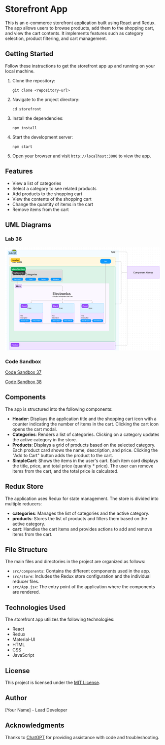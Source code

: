 # Storefront App

This is an e-commerce storefront application built using React and Redux. The app allows users to browse products, add them to the shopping cart, and view the cart contents. It implements features such as category selection, product filtering, and cart management.

## Getting Started

Follow these instructions to get the storefront app up and running on your local machine.

1. Clone the repository:

   ```shell
   git clone <repository-url>
   ```

2. Navigate to the project directory:

   ```shell
   cd storefront
   ```

3. Install the dependencies:

   ```shell
   npm install
   ```

4. Start the development server:

   ```shell
   npm start
   ```

5. Open your browser and visit `http://localhost:3000` to view the app.

## Features

- View a list of categories
- Select a category to see related products
- Add products to the shopping cart
- View the contents of the shopping cart
- Change the quantity of items in the cart
- Remove items from the cart

## UML Diagrams

### Lab 36
![Lab 31](assets/lab36.png)

### Code Sandbox

[Code Sandbox 37](https://codesandbox.io/p/github/nickmullaney/storeApp/cart?layout=%257B%2522sidebarPanel%2522%253A%2522EXPLORER%2522%252C%2522rootPanelGroup%2522%253A%257B%2522direction%2522%253A%2522horizontal%2522%252C%2522type%2522%253A%2522PANEL_GROUP%2522%252C%2522id%2522%253A%2522ROOT_LAYOUT%2522%252C%2522panels%2522%253A%255B%257B%2522type%2522%253A%2522PANEL_GROUP%2522%252C%2522direction%2522%253A%2522horizontal%2522%252C%2522id%2522%253A%2522EDITOR%2522%252C%2522panels%2522%253A%255B%257B%2522type%2522%253A%2522PANEL%2522%252C%2522panelType%2522%253A%2522TABS%2522%252C%2522id%2522%253A%2522cljt719pe00ji356p34b13d1y%2522%257D%255D%252C%2522sizes%2522%253A%255B100%255D%257D%252C%257B%2522type%2522%253A%2522PANEL_GROUP%2522%252C%2522direction%2522%253A%2522horizontal%2522%252C%2522id%2522%253A%2522DEVTOOLS%2522%252C%2522panels%2522%253A%255B%257B%2522type%2522%253A%2522PANEL%2522%252C%2522panelType%2522%253A%2522TABS%2522%252C%2522id%2522%253A%2522cljt719pe00jk356pjxjt3lan%2522%257D%255D%252C%2522sizes%2522%253A%255B100%255D%257D%255D%252C%2522sizes%2522%253A%255B50%252C50%255D%257D%252C%2522tabbedPanels%2522%253A%257B%2522cljt719pe00ji356p34b13d1y%2522%253A%257B%2522tabs%2522%253A%255B%257B%2522id%2522%253A%2522cljt719pe00jh356p3kze3upj%2522%252C%2522mode%2522%253A%2522permanent%2522%252C%2522type%2522%253A%2522FILE%2522%252C%2522filepath%2522%253A%2522%252FREADME.md%2522%257D%255D%252C%2522id%2522%253A%2522cljt719pe00ji356p34b13d1y%2522%252C%2522activeTabId%2522%253A%2522cljt719pe00jh356p3kze3upj%2522%257D%252C%2522cljt719pe00jk356pjxjt3lan%2522%253A%257B%2522tabs%2522%253A%255B%257B%2522id%2522%253A%2522cljt719pe00jj356pc6cpx0ae%2522%252C%2522mode%2522%253A%2522permanent%2522%252C%2522type%2522%253A%2522TASK_PORT%2522%252C%2522taskId%2522%253A%2522dev%2522%252C%2522port%2522%253A5173%252C%2522path%2522%253A%2522%2522%257D%255D%252C%2522id%2522%253A%2522cljt719pe00jk356pjxjt3lan%2522%252C%2522activeTabId%2522%253A%2522cljt719pe00jj356pc6cpx0ae%2522%257D%257D%252C%2522showDevtools%2522%253Atrue%252C%2522showSidebar%2522%253Atrue%252C%2522sidebarPanelSize%2522%253A15%257D)

[Code Sandbox 38](https://codesandbox.io/p/github/nickmullaney/storeApp/fixedApi?file=%2FREADME.md%3A1%2C1&layout=%257B%2522sidebarPanel%2522%253A%2522EXPLORER%2522%252C%2522rootPanelGroup%2522%253A%257B%2522direction%2522%253A%2522horizontal%2522%252C%2522contentType%2522%253A%2522UNKNOWN%2522%252C%2522type%2522%253A%2522PANEL_GROUP%2522%252C%2522id%2522%253A%2522ROOT_LAYOUT%2522%252C%2522panels%2522%253A%255B%257B%2522type%2522%253A%2522PANEL_GROUP%2522%252C%2522contentType%2522%253A%2522UNKNOWN%2522%252C%2522direction%2522%253A%2522vertical%2522%252C%2522id%2522%253A%2522cljyscj3h01lt356p19bkzlr9%2522%252C%2522sizes%2522%253A%255B70%252C30%255D%252C%2522panels%2522%253A%255B%257B%2522type%2522%253A%2522PANEL_GROUP%2522%252C%2522contentType%2522%253A%2522EDITOR%2522%252C%2522direction%2522%253A%2522horizontal%2522%252C%2522id%2522%253A%2522EDITOR%2522%252C%2522panels%2522%253A%255B%257B%2522type%2522%253A%2522PANEL%2522%252C%2522contentType%2522%253A%2522EDITOR%2522%252C%2522id%2522%253A%2522cljyscj3h01lo356pncivbnii%2522%257D%255D%252C%2522sizes%2522%253A%255B100%255D%257D%252C%257B%2522type%2522%253A%2522PANEL_GROUP%2522%252C%2522contentType%2522%253A%2522SHELLS%2522%252C%2522direction%2522%253A%2522horizontal%2522%252C%2522id%2522%253A%2522SHELLS%2522%252C%2522panels%2522%253A%255B%257B%2522type%2522%253A%2522PANEL%2522%252C%2522contentType%2522%253A%2522SHELLS%2522%252C%2522id%2522%253A%2522cljyscj3h01lq356pef1z3hpp%2522%257D%255D%252C%2522sizes%2522%253A%255B100%255D%257D%255D%257D%252C%257B%2522type%2522%253A%2522PANEL_GROUP%2522%252C%2522contentType%2522%253A%2522DEVTOOLS%2522%252C%2522direction%2522%253A%2522vertical%2522%252C%2522id%2522%253A%2522DEVTOOLS%2522%252C%2522panels%2522%253A%255B%257B%2522type%2522%253A%2522PANEL%2522%252C%2522contentType%2522%253A%2522DEVTOOLS%2522%252C%2522id%2522%253A%2522cljyscj3h01ls356pd2vwqjqz%2522%257D%255D%252C%2522sizes%2522%253A%255B100%255D%257D%255D%252C%2522sizes%2522%253A%255B50%252C50%255D%257D%252C%2522tabbedPanels%2522%253A%257B%2522cljyscj3h01lo356pncivbnii%2522%253A%257B%2522tabs%2522%253A%255B%257B%2522id%2522%253A%2522cljyscj3h01ln356pnlkw7bsf%2522%252C%2522mode%2522%253A%2522permanent%2522%252C%2522type%2522%253A%2522FILE%2522%252C%2522filepath%2522%253A%2522%252FREADME.md%2522%252C%2522view%2522%253A%2522code%2522%252C%2522state%2522%253A%2522IDLE%2522%257D%255D%252C%2522id%2522%253A%2522cljyscj3h01lo356pncivbnii%2522%252C%2522activeTabId%2522%253A%2522cljyscj3h01ln356pnlkw7bsf%2522%257D%252C%2522cljyscj3h01ls356pd2vwqjqz%2522%253A%257B%2522id%2522%253A%2522cljyscj3h01ls356pd2vwqjqz%2522%252C%2522tabs%2522%253A%255B%257B%2522id%2522%253A%2522cljyscj3h01lr356py24i7h1s%2522%252C%2522mode%2522%253A%2522permanent%2522%252C%2522type%2522%253A%2522TASK_PORT%2522%252C%2522taskId%2522%253A%2522dev%2522%252C%2522port%2522%253A5173%252C%2522path%2522%253A%2522%252F%2522%257D%255D%252C%2522activeTabId%2522%253A%2522cljyscj3h01lr356py24i7h1s%2522%257D%252C%2522cljyscj3h01lq356pef1z3hpp%2522%253A%257B%2522tabs%2522%253A%255B%257B%2522id%2522%253A%2522cljyscj3h01lp356p135opxp1%2522%252C%2522mode%2522%253A%2522permanent%2522%252C%2522type%2522%253A%2522TASK_LOG%2522%252C%2522taskId%2522%253A%2522dev%2522%257D%255D%252C%2522id%2522%253A%2522cljyscj3h01lq356pef1z3hpp%2522%252C%2522activeTabId%2522%253A%2522cljyscj3h01lp356p135opxp1%2522%257D%257D%252C%2522showDevtools%2522%253Atrue%252C%2522showShells%2522%253Atrue%252C%2522showSidebar%2522%253Atrue%252C%2522sidebarPanelSize%2522%253A15%257D)
## Components

The app is structured into the following components:

- **Header**: Displays the application title and the shopping cart icon with a counter indicating the number of items in the cart. Clicking the cart icon opens the cart modal.
- **Categories**: Renders a list of categories. Clicking on a category updates the active category in the store.
- **Products**: Displays a grid of products based on the selected category. Each product card shows the name, description, and price. Clicking the "Add to Cart" button adds the product to the cart.
- **SimpleCart**: Shows the items in the user's cart. Each item card displays the title, price, and total price (quantity * price). The user can remove items from the cart, and the total price is calculated.

## Redux Store

The application uses Redux for state management. The store is divided into multiple reducers:

- **categories**: Manages the list of categories and the active category.
- **products**: Stores the list of products and filters them based on the active category.
- **cart**: Handles the cart items and provides actions to add and remove items from the cart.

## File Structure

The main files and directories in the project are organized as follows:

- `src/components`: Contains the different components used in the app.
- `src/store`: Includes the Redux store configuration and the individual reducer files.
- `src/App.jsx`: The entry point of the application where the components are rendered.

## Technologies Used

The storefront app utilizes the following technologies:

- React
- Redux
- Material-UI
- HTML
- CSS
- JavaScript

## License

This project is licensed under the [MIT License](LICENSE).

## Author

[Your Name] - Lead Developer

## Acknowledgments

Thanks to [ChatGPT](https://github.com/openai) for providing assistance with code and troubleshooting.